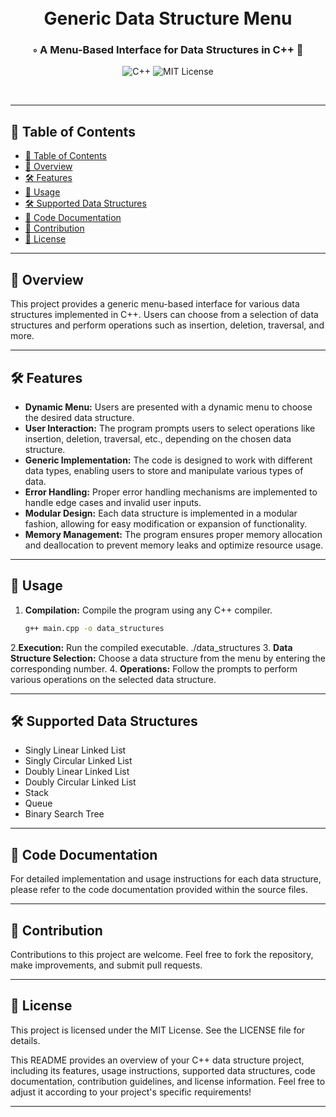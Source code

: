 <div align="center">
  <h1 align="center">
    <br>Generic Data Structure Menu</h1>
  <h3>◦ A Menu-Based Interface for Data Structures in C++ 🚀</h3>

  <p align="center">
    <img src="https://img.shields.io/badge/C++-00599C.svg?style&logo=cplusplus&logoColor=white" alt="C++" />
    <img src="https://img.shields.io/badge/MIT-License-brightgreen.svg" alt="MIT License" />
  </p>
</div>
<br/>

---

## 📖 Table of Contents

- [📖 Table of Contents](#-table-of-contents)
- [📍 Overview](#-overview)
- [🛠️ Features](#️-features)
- [🔧 Usage](#-usage)
- [🛠️ Supported Data Structures](#️-supported-data-structures)
- [📄 Code Documentation](#-code-documentation)
- [🤝 Contribution](#-contribution)
- [📄 License](#-license)

---

## 📍 Overview

This project provides a generic menu-based interface for various data structures implemented in C++. Users can choose from a selection of data structures and perform operations such as insertion, deletion, traversal, and more.

---

## 🛠️ Features

- **Dynamic Menu:** Users are presented with a dynamic menu to choose the desired data structure.
- **User Interaction:** The program prompts users to select operations like insertion, deletion, traversal, etc., depending on the chosen data structure.
- **Generic Implementation:** The code is designed to work with different data types, enabling users to store and manipulate various types of data.
- **Error Handling:** Proper error handling mechanisms are implemented to handle edge cases and invalid user inputs.
- **Modular Design:** Each data structure is implemented in a modular fashion, allowing for easy modification or expansion of functionality.
- **Memory Management:** The program ensures proper memory allocation and deallocation to prevent memory leaks and optimize resource usage.

---

## 🔧 Usage

1. **Compilation:** Compile the program using any C++ compiler.
   ```bash
   g++ main.cpp -o data_structures
2.**Execution:** Run the compiled executable.
  ./data_structures
3. **Data Structure Selection:** Choose a data structure from the menu by entering the corresponding number.
4. **Operations:** Follow the prompts to perform various operations on the selected data structure.

---

## 🛠️ Supported Data Structures
- Singly Linear Linked List
- Singly Circular Linked List
- Doubly Linear Linked List
- Doubly Circular Linked List
- Stack
- Queue
- Binary Search Tree

---

## 📄 Code Documentation
For detailed implementation and usage instructions for each data structure, please refer to the code documentation provided within the source files.

---

## 🤝 Contribution
Contributions to this project are welcome. Feel free to fork the repository, make improvements, and submit pull requests.

---

## 📄 License
This project is licensed under the MIT License. See the LICENSE file for details.

This README provides an overview of your C++ data structure project, including its features, usage instructions, supported data structures, code documentation, contribution guidelines, and license information. Feel free to adjust it according to your project's specific requirements!

---




